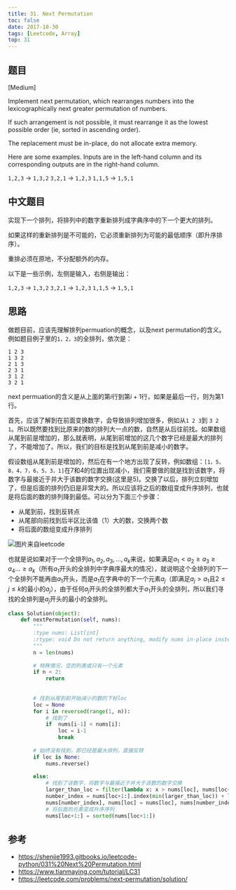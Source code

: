 ```yaml
---
title: 31. Next Permutation
toc: false
date: 2017-10-30
tags: [Leetcode, Array]
top: 31
---
```



## 题目

[Medium]

Implement next permutation, which rearranges numbers into the lexicographically next greater permutation of numbers.

If such arrangement is not possible, it must rearrange it as the lowest possible order (ie, sorted in ascending order).

The replacement must be in-place, do not allocate extra memory.

Here are some examples. Inputs are in the left-hand column and its corresponding outputs are in the right-hand column.

`1,2,3` → `1,3,2`
`3,2,1` → `1,2,3`
`1,1,5` → `1,5,1`


## 中文题目

实现下一个排列，将排列中的数字重新排列成字典序中的下一个更大的排列。

如果这样的重新排列是不可能的，它必须重新排列为可能的最低顺序（即升序排序）。

重排必须在原地，不分配额外的内存。

以下是一些示例，左侧是输入，右侧是输出：

`1,2,3` → `1,3,2`
`3,2,1` → `1,2,3`
`1,1,5` → `1,5,1`


## 思路

做题目前，应该先理解排列permuation的概念，以及next permutation的含义。例如题目例子里的`1，2，3`的全排列，依次是：

```
1 2 3
1 3 2
2 1 3
2 3 1
3 1 2
3 2 1
```

next permuation的含义是从上面的第$i$行到第$i+1$行，如果是最后一行，则为第1行。


首先，应该了解到在前面变换数字，会导致排列增加很多，例如从`1 2 3`到 `3 2 1`。所以既然要找到比原来的数的排列大一点的数，自然是从后往前找。如果数组从尾到前是增加的，那么就表明，从尾到前增加的这几个数字已经是最大的排列了，不能增加了。所以，我们的目标是找到从尾到前是减小的数字。

假设数组从尾到前是增加的，然后在有一个地方出现了反转，例如数组：`[1，5，8，4，7，6，5，3，1]`在7和4的位置出现减小，我们需要做的就是找到该数字，将数字与最接近于并大于该数的数字交换(这里是5)。交换了以后，排列立刻增加了，但是后面的排列仍旧是非常大的。所以应该将之后的数组变成升序排列，也就是将后面的数的排列降到最低。可以分为下面三个步骤：

* 从尾到前，找到反转点
* 从尾部向前找到后半区比该值（1）大的数，交换两个数
* 将后面的数组变成升序排列 

![图片来自leetcode](http://or9a8nskt.bkt.clouddn.com/15207428802165.gif)

也就是说如果对于一个全排列$a_1,a_2,a_3,...,a_k$来说，如果满足$a_1 < a_2 ≥ a_3 ≥ a_4 ... ≥ a_k$（所有$a_1$开头的全排列中字典序最大的情况），就说明这个全排列的下一个全排列不能再由$a_1$开头，而是$a_1$在字典中的下一个元素$a_j$（即满足$a_j > a_1$且$2 ≤ j ≤ k$的最小的$a_j$），由于任何$a_j$开头的全排列都大于$a_1$开头的全排列，所以我们寻找的全排列是$a_j$开头的最小的全排列。


```python
class Solution(object):
    def nextPermutation(self, nums):
        """
        :type nums: List[int]
        :rtype: void Do not return anything, modify nums in-place instead.
        """
        n = len(nums)
        
        # 特殊情况，空的列表或只有一个元素
        if n < 2:
            return
        
        
        # 找到从尾到前开始减小的数的下标loc
        loc = None
        for i in reversed(range(1, n)):
            # 找到了
            if  nums[i-1] < nums[i]:
                loc = i-1
                break
        
        # 始终没有找到，即已经是最大排列，直接反转
        if loc is None:
            nums.reverse()
            
        else:
            # 找到了该数字，将数字与最接近于并大于该数的数字交换
            larger_than_loc = filter(lambda x: x > nums[loc], nums[loc+1:])
            number_index = nums[loc+1:].index(min(larger_than_loc)) + loc + 1
            nums[number_index], nums[loc] = nums[loc], nums[number_index]
            # 将后面的元素变成升序序列
            nums[loc+1:] = sorted(nums[loc+1:])
```
        
        
        
        
    

## 参考

* https://shenjie1993.gitbooks.io/leetcode-python/031%20Next%20Permutation.html
* https://www.tianmaying.com/tutorial/LC31
* https://leetcode.com/problems/next-permutation/solution/

